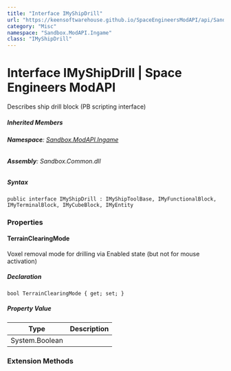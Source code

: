 ```yaml
---
title: "Interface IMyShipDrill"
url: "https://keensoftwarehouse.github.io/SpaceEngineersModAPI/api/Sandbox.ModAPI.Ingame.IMyShipDrill.html"
category: "Misc"
namespace: "Sandbox.ModAPI.Ingame"
class: "IMyShipDrill"
---
```


# Interface IMyShipDrill | Space Engineers ModAPI

Describes ship drill block (PB scripting interface)

##### Inherited Members

###### **Namespace**: [Sandbox.ModAPI.Ingame](https://keensoftwarehouse.github.io/SpaceEngineersModAPI/api/Sandbox.ModAPI.Ingame.html)

###### **Assembly**: Sandbox.Common.dll

##### Syntax

```
public interface IMyShipDrill : IMyShipToolBase, IMyFunctionalBlock, IMyTerminalBlock, IMyCubeBlock, IMyEntity
```

### [](#properties)Properties

#### [](#Sandbox_ModAPI_Ingame_IMyShipDrill_TerrainClearingMode)TerrainClearingMode

Voxel removal mode for drilling via Enabled state (but not for mouse activation)

##### Declaration

```
bool TerrainClearingMode { get; set; }
```

##### Property Value

| Type | Description |
| --- | --- |
| System.Boolean |     |

### [](#extensionmethods)Extension Methods